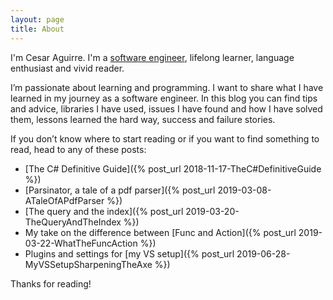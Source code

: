 ```yaml
---
layout: page
title: About
---
```


I'm Cesar Aguirre. I'm a [software engineer](https://github.com/canro91), lifelong learner, language enthusiast and vivid reader.

I’m passionate about learning and programming. I want to share what I have learned in my journey as a software engineer. In this blog you can find tips and advice, libraries I have used, issues I have found and how I have solved them, lessons learned the hard way, success and failure stories.

If you don’t know where to start reading or if you want to find something to read, head to any of these posts:

* [The C# Definitive Guide]({% post_url 2018-11-17-TheC#DefinitiveGuide %})
* [Parsinator, a tale of a pdf parser]({% post_url 2019-03-08-ATaleOfAPdfParser %})
* [The query and the index]({% post_url 2019-03-20-TheQueryAndTheIndex %})
* My take on the difference between [Func and Action]({% post_url 2019-03-22-WhatTheFuncAction %})
* Plugins and settings for [my VS setup]({% post_url 2019-06-28-MyVSSetupSharpeningTheAxe %})

Thanks for reading!
